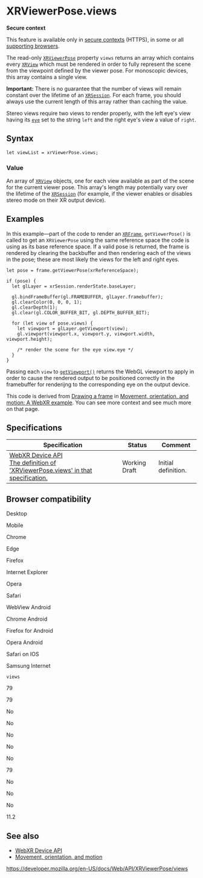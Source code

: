 XRViewerPose.views
==================

**Secure context**

This feature is available only in [secure contexts](https://developer.mozilla.org/en-US/docs/Web/Security/Secure_Contexts) (HTTPS), in some or all [supporting browsers](#browser_compatibility).

The read-only [`XRViewerPose`](../xrviewerpose) property `views` returns an array which contains every [`XRView`](../xrview) which must be rendered in order to fully represent the scene from the viewpoint defined by the viewer pose. For monoscopic devices, this array contains a single view.

**Important:** There is no guarantee that the number of views will remain constant over the lifetime of an [`XRSession`](../xrsession). For each frame, you should always use the current length of this array rather than caching the value.

Stereo views require two views to render properly, with the left eye's view having its [`eye`](../xrview/eye) set to the string `left` and the right eye's view a value of `right`.

Syntax
------

    let viewList = xrViewerPose.views;

### Value

An array of [`XRView`](../xrview) objects, one for each view available as part of the scene for the current viewer pose. This array's length may potentially vary over the lifetime of the [`XRSession`](../xrsession) (for example, if the viewer enables or disables stereo mode on their XR output device).

Examples
--------

In this example—part of the code to render an [`XRFrame`](../xrframe), `getViewerPose()` is called to get an `XRViewerPose` using the same reference space the code is using as its base reference space. If a valid pose is returned, the frame is rendered by clearing the backbuffer and then rendering each of the views in the pose; these are most likely the views for the left and right eyes.

    let pose = frame.getViewerPose(xrReferenceSpace);

    if (pose) {
      let glLayer = xrSession.renderState.baseLayer;

      gl.bindFrameBuffer(gl.FRAMEBUFFER, glLayer.framebuffer);
      gl.clearColor(0, 0, 0, 1);
      gl.clearDepth(1);
      gl.clear(gl.COLOR_BUFFER_BIT, gl.DEPTH_BUFFER_BIT);

      for (let view of pose.views) {
        let viewport = glLayer.getViewport(view);
        gl.viewport(viewport.x, viewport.y, viewport.width, viewport.height);

        /* render the scene for the eye view.eye */
      }
    }

Passing each `view` to [`getViewport()`](../xrwebgllayer/getviewport) returns the WebGL viewport to apply in order to cause the rendered output to be positioned correctly in the framebuffer for renderijng to the corresponding eye on the output device.

This code is derived from [Drawing a frame](#) in [Movement, orientation, and motion: A WebXR example](../webxr_device_api/movement_and_motion). You can see more context and see much more on that page.

Specifications
--------------

<table><thead><tr class="header"><th>Specification</th><th>Status</th><th>Comment</th></tr></thead><tbody><tr class="odd"><td><a href="https://immersive-web.github.io/webxr/#dom-xrviewerpose-views">WebXR Device API<br />
<span class="small">The definition of 'XRViewerPose.views' in that specification.</span></a></td><td><span class="spec-wd">Working Draft</span></td><td>Initial definition.</td></tr></tbody></table>

Browser compatibility
---------------------

Desktop

Mobile

Chrome

Edge

Firefox

Internet Explorer

Opera

Safari

WebView Android

Chrome Android

Firefox for Android

Opera Android

Safari on IOS

Samsung Internet

`views`

79

79

No

No

No

No

No

79

No

No

No

11.2

See also
--------

-   [WebXR Device API](../webxr_device_api)
-   [Movement, orientation, and motion](../webxr_device_api/movement_and_motion)

<a href="https://developer.mozilla.org/en-US/docs/Web/API/XRViewerPose/views" class="_attribution-link">https://developer.mozilla.org/en-US/docs/Web/API/XRViewerPose/views</a>
